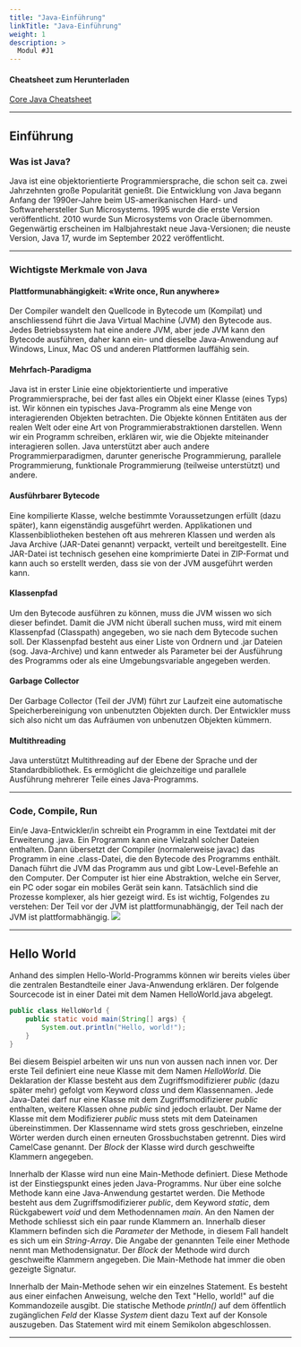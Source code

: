 ```yaml
---
title: "Java-Einführung"
linkTitle: "Java-Einführung"
weight: 1
description: >
  Modul #J1
---
```



#### Cheatsheet zum Herunterladen
[Core Java Cheatsheet](../../java-grundlagen/cheatsheet.pdf)

---

## Einführung

### Was ist Java?
Java ist eine objektorientierte Programmiersprache, die schon seit ca. zwei Jahrzehnten große Popularität genießt.
Die Entwicklung von Java begann Anfang der 1990er-Jahre beim US-amerikanischen Hard- und Softwarehersteller Sun Microsystems.
1995 wurde die erste Version veröffentlicht. 2010 wurde Sun Microsystems von Oracle übernommen.
Gegenwärtig erscheinen im Halbjahrestakt neue Java-Versionen; die neuste Version, Java 17, wurde im September 2022 veröffentlicht.

---

### Wichtigste Merkmale von Java

#### Plattformunabhängigkeit: «Write once, Run anywhere»
Der Compiler wandelt den Quellcode in Bytecode um (Kompilat) und anschliessend führt die Java Virtual Machine (JVM) den Bytecode aus.
Jedes Betriebssystem hat eine andere JVM, aber jede JVM kann den Bytecode ausführen, daher kann ein- und dieselbe Java-Anwendung auf Windows, Linux, Mac OS und anderen Plattformen lauffähig sein.

#### Mehrfach-Paradigma
Java ist in erster Linie eine objektorientierte und imperative Programmiersprache, bei der fast alles ein Objekt einer Klasse (eines Typs) ist.
Wir können ein typisches Java-Programm als eine Menge von interagierenden Objekten betrachten. Die Objekte können Entitäten aus der realen Welt oder eine Art von Programmierabstraktionen darstellen.
Wenn wir ein Programm schreiben, erklären wir, wie die Objekte miteinander interagieren sollen.
Java unterstützt aber auch andere Programmierparadigmen, darunter generische Programmierung, parallele Programmierung, funktionale Programmierung (teilweise unterstützt) und andere.

#### Ausführbarer Bytecode
Eine kompilierte Klasse, welche bestimmte Voraussetzungen erfüllt (dazu später), kann eigenständig ausgeführt werden.
Applikationen und Klassenbibliotheken bestehen oft aus mehreren Klassen und werden als Java Archive (JAR-Datei genannt) verpackt, verteilt und bereitgestellt.
Eine JAR-Datei ist technisch gesehen eine komprimierte Datei in ZIP-Format und kann auch so erstellt werden, dass sie von der JVM ausgeführt werden kann.

#### Klassenpfad
Um den Bytecode ausführen zu können, muss die JVM wissen wo sich dieser befindet.
Damit die JVM nicht überall suchen muss, wird mit einem Klassenpfad (Classpath) angegeben, wo sie nach dem Bytecode suchen soll.
Der Klassenpfad besteht aus einer Liste von Ordnern und .jar Dateien (sog. Java-Archive) und kann entweder als Parameter bei der Ausführung des Programms oder als eine Umgebungsvariable angegeben werden.

#### Garbage Collector
Der Garbage Collector (Teil der JVM) führt zur Laufzeit eine automatische Speicherbereinigung von unbenutzten Objekten durch. Der Entwickler muss sich also nicht um das Aufräumen von unbenutzen Objekten kümmern.

#### Multithreading
Java unterstützt Multithreading auf der Ebene der Sprache und der Standardbibliothek. Es ermöglicht die gleichzeitige und parallele Ausführung mehrerer Teile eines Java-Programms.

---

### Code, Compile, Run
Ein/e Java-Entwickler/in schreibt ein Programm in eine Textdatei mit der Erweiterung .java. Ein Programm kann eine Vielzahl solcher Dateien enthalten. Dann übersetzt der Compiler (normalerweise javac) das Programm in eine .class-Datei, die den Bytecode des Programms enthält. Danach führt die JVM das Programm aus und gibt Low-Level-Befehle an den Computer. Der Computer ist hier eine Abstraktion, welche ein Server, ein PC oder sogar ein mobiles Gerät sein kann.
Tatsächlich sind die Prozesse komplexer, als hier gezeigt wird. Es ist wichtig, Folgendes zu verstehen: Der Teil vor der JVM ist plattformunabhängig, der Teil nach der JVM ist plattformabhängig.
![](../../java-grundlagen/code-compile-run.png)

---

## Hello World
Anhand des simplen Hello-World-Programms können wir bereits vieles über die zentralen Bestandteile einer Java-Anwendung erklären. Der folgende Sourcecode ist in einer Datei mit dem Namen HelloWorld.java abgelegt.
```java
public class HelloWorld {
    public static void main(String[] args) {
        System.out.println("Hello, world!");
    }
}
```

Bei diesem Beispiel arbeiten wir uns nun von aussen nach innen vor. Der erste Teil definiert eine neue Klasse mit dem Namen _HelloWorld_. Die Deklaration der Klasse besteht aus dem Zugriffsmodifizierer _public_ (dazu später mehr) gefolgt vom Keyword _class_ und dem Klassennamen. Jede Java-Datei darf nur eine Klasse mit dem Zugriffsmodifizierer _public_ enthalten, weitere Klassen ohne _public_ sind jedoch erlaubt. Der Name der Klasse mit dem Modifizierer _public_ muss stets mit dem Dateinamen übereinstimmen. Der Klassenname wird stets gross geschrieben, einzelne Wörter werden durch einen erneuten Grossbuchstaben getrennt. Dies wird CamelCase genannt. Der _Block_ der Klasse wird durch geschweifte Klammern angegeben.

Innerhalb der Klasse wird nun eine Main-Methode definiert. Diese Methode ist der Einstiegspunkt eines jeden Java-Programms. Nur über eine solche Methode kann eine Java-Anwendung gestartet werden. Die Methode besteht aus dem Zugriffsmodifizierer _public_, dem Keyword _static_, dem Rückgabewert _void_ und dem Methodennamen _main_.
An den Namen der Methode schliesst sich ein paar runde Klammern an. Innerhalb dieser Klammern befinden sich die _Parameter_ der Methode, in diesem Fall handelt es sich um ein _String_-_Array_. Die Angabe der genannten Teile einer Methode nennt man Methodensignatur. Der _Block_ der Methode wird durch geschweifte Klammern angegeben. Die Main-Methode hat immer die oben gezeigte Signatur.

Innerhalb der Main-Methode sehen wir ein einzelnes Statement. Es besteht aus einer einfachen Anweisung, welche den Text "Hello, world!" auf die Kommandozeile ausgibt.
Die statische Methode _println()_ auf dem öffentlich zugänglichen _Feld_ der Klasse _System_ dient dazu Text auf der Konsole auszugeben. Das Statement wird mit einem Semikolon abgeschlossen.

---